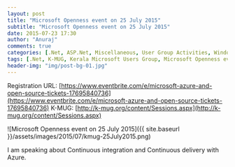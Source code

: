 ```yaml
---
layout: post
title: "Microsoft Openness event on 25 July 2015"
subtitle: "Microsoft Openness event on 25 July 2015"
date: 2015-07-23 17:30
author: "Anuraj"
comments: true
categories: [.Net, ASP.Net, Miscellaneous, User Group Activities, Windows Azure]
tags: [.Net, K-MUG, Kerala Microsoft Users Group, Microsoft Openness event, Microsoft Users Group]
header-img: "img/post-bg-01.jpg"
---
```

Registration URL: [https://www.eventbrite.com/e/microsoft-azure-and-open-source-tickets-17695840736](https://www.eventbrite.com/e/microsoft-azure-and-open-source-tickets-17695840736)
K-MUG: [http://k-mug.org/content/Sessions.aspx](http://k-mug.org/content/Sessions.aspx)

![Microsoft Openness event on 25 July 2015]({{ site.baseurl }}/assets/images/2015/07/kmug-25July2015.png)

I am speaking about Continuous integration and Continuous delivery with Azure.
